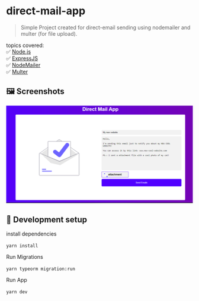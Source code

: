 # direct-mail-app
> Simple Project created for direct-email sending using nodemailer and multer (for file upload).

topics covered:\
:white_check_mark: [Node.js](https://nodejs.org/)\
:white_check_mark: [ExpressJS](https://expressjs.com/)\
:white_check_mark: [NodeMailer](https://nodemailer.com/about/)\
:white_check_mark: [Multer](https://www.npmjs.com/package/multer)

## :framed_picture: Screenshots
![screenshot 1](https://github.com/Noriuki/direct-mail-app/blob/main/screenshot-1.png)

## :wrench: Development setup

install dependencies

`
yarn install
`

Run Migrations

`
yarn typeorm migration:run
`

Run App

`
yarn dev
`
